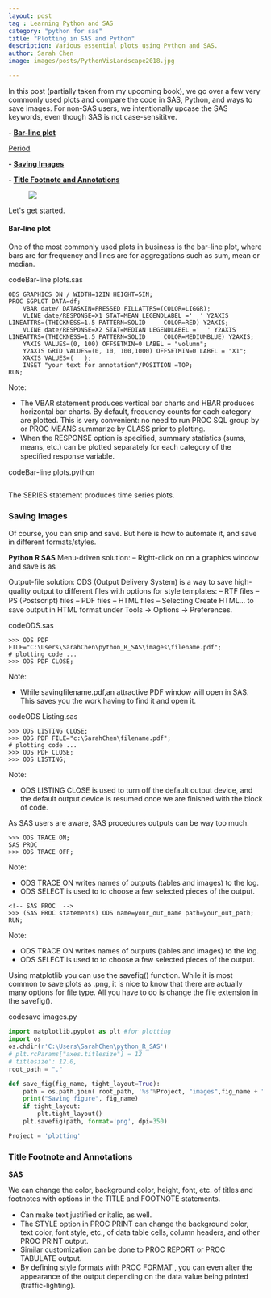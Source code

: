 ```yaml
---
layout: post
tag : Learning Python and SAS
category: "python for sas"
title: "Plotting in SAS and Python"
description: Various essential plots using Python and SAS.
author: Sarah Chen
image: images/posts/PythonVisLandscape2018.jpg

---
```


In this post (partially taken from my upcoming book), we go over a few very commonly used plots and compare the code in SAS, Python, and ways to save images.  For non-SAS users, we intentionally upcase the SAS keywords, even though SAS is not case-sensititve.  

**- [Bar-line plot](#Bar-line-plot)**

[Period](#Period)

**- [Saving Images](#Saving-Images)**

**- [Title Footnote and Annotations](#Enhance-Images)**

<figure>
  <img src="{{ "/images/posts/PythonVisLandscape2018.jpg" | relative_url }}">
  <!-- <figcaption> source</figcaption> -->
</figure>
Let's get started.

<h4 id="Bar-line-plot">Bar-line plot</h4>

One of the most commonly used plots in business is the bar-line plot, where bars are for frequency and lines are for aggregations such as sum, mean or median. 

<div class="code-head"><span>code</span>Bar-line plots.sas</div>

```sas
ODS GRAPHICS ON / WIDTH=12IN HEIGHT=5IN;
PROC SGPLOT DATA=df;
    VBAR date/ DATASKIN=PRESSED FILLATTRS=(COLOR=LIGGR);
    VLINE date/RESPONSE=X1 STAT=MEAN LEGENDLABEL ='  ' Y2AXIS LINEATTRS=(THICKNESS=1.5 PATTERN=SOLID     COLOR=RED) Y2AXIS;
    VLINE date/RESPONSE=X2 STAT=MEDIAN LEGENDLABEL ='  ' Y2AXIS LINEATTRS=(THICKNESS=1.5 PATTERN=SOLID     COLOR=MEDIUMBLUE) Y2AXIS;
    YAXIS VALUES=(0, 100) OFFSETMIN=0 LABEL = "volumn";
    Y2AXIS GRID VALUES=(0, 10, 100,1000) OFFSETMIN=0 LABEL = "X1";
    XAXIS VALUES=(   );
    INSET "your text for annotation"/POSITION =TOP;
RUN;
```

Note:
 - The VBAR statement produces vertical bar charts and HBAR produces horizontal bar charts.   By default, frequency counts for each category are plotted.  This is very convenient: no need to run PROC SQL group by or PROC MEANS summarize by CLASS prior to plotting. 
  - When the <span class='coding'>RESPONSE</span> option is speciﬁed, summary statistics (sums, means, etc.) can be plotted separately for each category of the speciﬁed response variable.

<div class="code-head"><span>code</span>Bar-line plots.python</div>

```python

```

The SERIES statement produces time series plots.

<h3 id="Saving-Images">Saving Images</h3>

Of course, you can snip and save.  But here is how to automate it, and save in different formats/styles. 

**Python R SAS**
Menu-driven solution:
– Right-click on on a graphics window and save is as 

Output-file solution:
ODS (Output Delivery System) is a way to save high-quality output to different ﬁles with options for style templates:
– RTF ﬁles – PS (Postscript) ﬁles – PDF ﬁles – HTML ﬁles
– Selecting Create HTML... to save output in HTML format under Tools -> Options -> Preferences. 

<div class="code-head"><span>code</span>ODS.sas</div>

```sas
>>> ODS PDF FILE="C:\Users\SarahChen\python_R_SAS\images\filename.pdf";
# plotting code ...
>>> ODS PDF CLOSE;
```
Note:
- While savingfilename.pdf,an attractive PDF window will open in SAS.  This saves you the work having to find it and open it. 
<div class="code-head"><span>code</span>ODS Listing.sas</div>

```sas
>>> ODS LISTING CLOSE;
>>> ODS PDF FILE="c:\SarahChen\filename.pdf";
# plotting code ...
>>> ODS PDF CLOSE;
>>> ODS LISTING;
```
Note:
- <span class='coding'>ODS LISTING CLOSE</span> is used to turn off the default output device, and the default output device is resumed once we are finished with the block of code. 



As SAS users are aware, SAS procedures outputs can be way too much. 

```sas
>>> ODS TRACE ON;
SAS PROC 
>>> ODS TRACE OFF;
```
Note:
- <span class='coding'>ODS TRACE ON</span> writes names of outputs (tables and images) to the log. 
- <span class='coding'>ODS SELECT </span> is used to to choose a few selected pieces of the output.

```sas
<!-- SAS PROC  -->
>>> (SAS PROC statements) ODS name=your_out_name path=your_out_path; RUN;
```
Note:
- <span class='coding'>ODS TRACE ON</span> writes names of outputs (tables and images) to the log. 
- <span class='coding'>ODS SELECT </span> is used to to choose a few selected pieces of the output.

Using matplotlib you can use the savefig() function.  While it is most common to save plots as .png, it is nice to know that there are actually many options for file type.  All you have to do is change the file extension in the savefig(). 

<div class="code-head"><span>code</span>save images.py</div>

```python
import matplotlib.pyplot as plt #for plotting
import os
os.chdir(r'C:\Users\SarahChen\python_R_SAS')
# plt.rcParams["axes.titlesize"] = 12
# titlesize': 12.0,  
root_path = "."

def save_fig(fig_name, tight_layout=True):
    path = os.path.join( root_path, '%s'%Project, "images",fig_name + ".png")
    print("Saving figure", fig_name)
    if tight_layout:
        plt.tight_layout()
    plt.savefig(path, format='png', dpi=350)

Project = 'plotting'
```

<h3 id="Enhance-Images">Title Footnote and Annotations</h3>

**SAS**

We can change the color, background color, height, font, etc. of titles and footnotes with options in the <span class='coding'>TITLE</span> and <span class='coding'>FOOTNOTE</span> statements. 
* Can make text justiﬁed or italic, as well. 
* The <span class='coding'>STYLE</span> option in <span class='coding'>PROC PRINT</span> can change the background color, text color, font style, etc., of data table cells, column headers, and other <span class='coding'>PROC PRINT</span> output. 
* Similar customization can be done to <span class='coding'>PROC REPORT</span> or <span class='coding'>PROC TABULATE</span>  output. 
* By deﬁning style formats with <span class='coding'>PROC FORMAT</span> , you can even alter the appearance of the output depending on the data value being printed (trafﬁc-lighting).